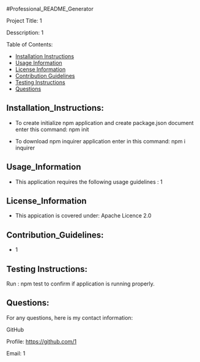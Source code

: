 #Professional_README_Generator

Project Title: 1

Desscription: 1

Table of Contents:

* [Installation Instructions](#installation_instructions)
* [Usage Information](#usage_information)
* [License Information](#license_information)
* [Contribution Guidelines](#contribution_guidelines)
* [Testing Instructions](#testing_instructions)
* [Questions](#questions)


## Installation_Instructions:

* To create initialize npm application and create package.json document enter this command: npm init

* To download npm inquirer application enter in this command: npm i inquirer


## Usage_Information

* This application requires the following usage guidelines : 1


## License_Information

* This appication is covered under: Apache Licence 2.0


## Contribution_Guidelines:

* 1


## Testing Instructions:

Run : npm test to confirm if application is running properly.


## Questions:

For any questions, here is my contact information:

GitHub

Profile: https://github.com/1

Email: 1

